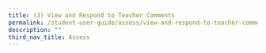 ```yaml
---
title: (3) View and Respond to Teacher Comments
permalink: /student-user-guide/assess/view-and-respond-to-teacher-comments/
description: ""
third_nav_title: Assess
---
```

